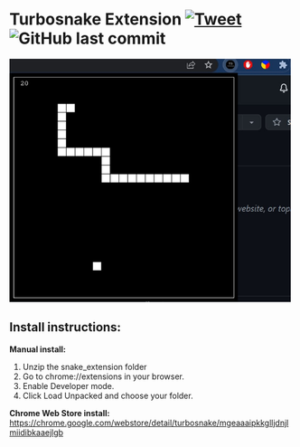 # Turbosnake Extension   [![Tweet](https://img.shields.io/twitter/url/http/shields.io.svg?style=social)](https://twitter.com/intent/tweet?text=A%20compact%20and%20challenging%20Snake%20Game%20that%20runs%20in%20your%20browser's%20corner!!&url=https%3A%2F%2Fgithub.com%2Fitjustwerk%2Fturbosnake)  ![GitHub last commit](https://img.shields.io/github/last-commit/itjustwerk/turbosnake?style=plastic)

<img src="snakeextension.jpg" height='430'>

## Install instructions:
  **Manual install:**
  1. Unzip the snake_extension folder
  2. Go to chrome://extensions in your browser.
  3. Enable Developer mode.
  4. Click Load Unpacked and choose your folder.

<b>Chrome Web Store install:</b>
  https://chrome.google.com/webstore/detail/turbosnake/mgeaaaipkkglljdnjlmiidibkaaejlgb

